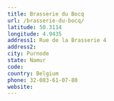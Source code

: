 ```yaml
---
title: Brasserie du Bocq
url: /brasserie-du-bocq/
latitude: 50.3114
longitude: 4.9435
address1: Rue de la Brasserie 4
address2: 
city: Purnode
state: Namur
code: 
country: Belgium
phone: 32-083-61-07-80
website: 
---
```



